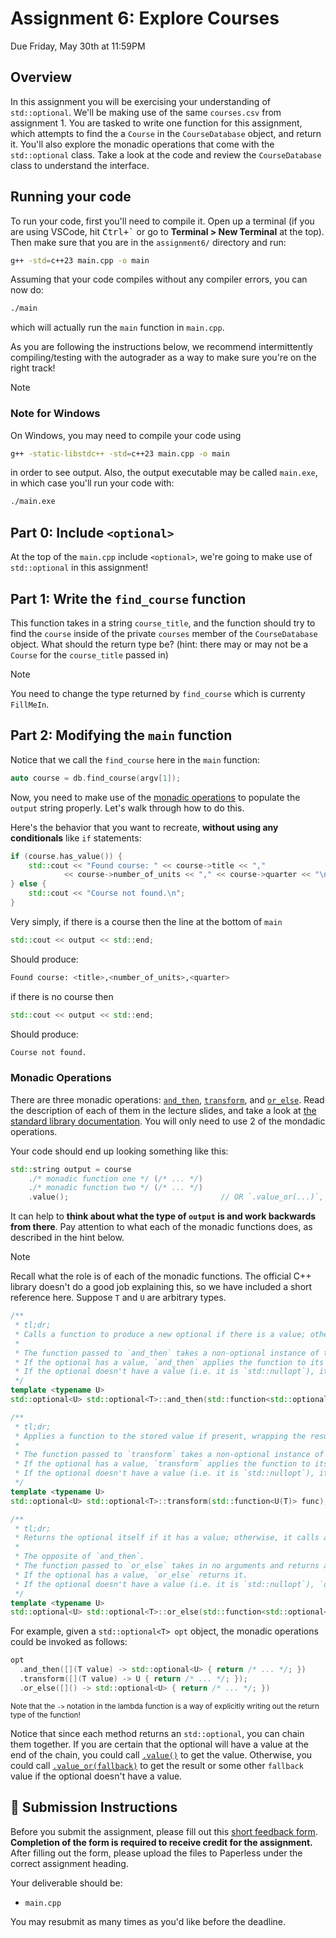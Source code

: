 # Assignment 6: Explore Courses

Due Friday, May 30th at 11:59PM

## Overview

In this assignment you will be exercising your understanding of `std::optional`. We'll be making use of the same `courses.csv` from assignment 1. You are tasked to write one function for this assignment, which attempts to find the a `Course` in the `CourseDatabase` object, and return it.
You'll also explore the monadic operations that come with the `std::optional` class. Take a look at the code and review the `CourseDatabase` class to understand the interface.

## Running your code

To run your code, first you'll need to compile it. Open up a terminal (if you are using VSCode, hit <kbd>Ctrl+\`</kbd> or go to **Terminal > New Terminal** at the top). Then make sure that you are in the `assignment6/` directory and run:

```sh
g++ -std=c++23 main.cpp -o main
```

Assuming that your code compiles without any compiler errors, you can now do:

```sh
./main
```

which will actually run the `main` function in `main.cpp`.

As you are following the instructions below, we recommend intermittently compiling/testing with the autograder as a way to make sure you're on the right track!

> [!NOTE]
>
> ### Note for Windows
>
> On Windows, you may need to compile your code using
>
> ```sh
> g++ -static-libstdc++ -std=c++23 main.cpp -o main
> ```
>
> in order to see output. Also, the output executable may be called `main.exe`, in which case you'll run your code with:
>
> ```sh
> ./main.exe
> ```

## Part 0: Include `<optional>`

At the top of the `main.cpp` include `<optional>`, we're going to make use of `std::optional` in this assignment!

## Part 1: Write the `find_course` function

This function takes in a string `course_title`, and the function should try to find the `course` inside of the private `courses` member of the `CourseDatabase` object. What should the return type be? (hint: there may or may not be a `Course` for the `course_title` passed in)

> [!NOTE]
> You need to change the type returned by `find_course` which is currenty `FillMeIn`.

## Part 2: Modifying the `main` function

Notice that we call the `find_course` here in the `main` function:

```cpp
auto course = db.find_course(argv[1]);
```

Now, you need to make use of the [monadic operations](https://en.cppreference.com/w/cpp/utility/optional) to populate the `output` string properly. Let's walk through how to do this.

Here's the behavior that you want to recreate, **without using any conditionals** like `if` statements:
```cpp
if (course.has_value()) {
    std::cout << "Found course: " << course->title << ","
            << course->number_of_units << "," << course->quarter << "\n";
} else {
    std::cout << "Course not found.\n";
}
```

Very simply, if there is a course then the line at the bottom of `main` 

```cpp
std::cout << output << std::end;
```

Should produce:
```bash
Found course: <title>,<number_of_units>,<quarter>
```

if there is no course then

```cpp
std::cout << output << std::end;
```

Should produce:
```bash
Course not found.
```

### Monadic Operations

There are three monadic operations: [`and_then`](https://en.cppreference.com/w/cpp/utility/optional/and_then), [`transform`](https://en.cppreference.com/w/cpp/utility/optional/transform), and [`or_else`](https://en.cppreference.com/w/cpp/utility/optional/or_else). Read the description of each of them in the lecture slides, and take a look at [the standard library documentation](https://en.cppreference.com/w/cpp/utility/optional). You will only need to use 2 of the mondadic operations.

Your code should end up looking something like this:

```cpp
std::string output = course
    ./* monadic function one */ (/* ... */)
    ./* monadic function two */ (/* ... */)
    .value();                                  // OR `.value_or(...)`, see below
```

It can help to **think about what the type of `output` is and work backwards from there**. Pay attention to what each of the monadic functions does, as described in the hint below.

> [!NOTE]  
> Recall what the role is of each of the monadic functions. The official C++ library doesn't do a good job explaining this, so we have included a short reference here. Suppose `T` and `U` are arbitrary types.
>
> ```cpp
> /** 
>  * tl;dr; 
>  * Calls a function to produce a new optional if there is a value; otherwise, returns nothing.
>  *
>  * The function passed to `and_then` takes a non-optional instance of type `T` and returns a `std::optional<U>`.
>  * If the optional has a value, `and_then` applies the function to its value and returns the result.
>  * If the optional doesn't have a value (i.e. it is `std::nullopt`), it returns `std::nullopt`.
>  */
> template <typename U>
> std::optional<U> std::optional<T>::and_then(std::function<std::optional<U>(T)> func);
> 
> /**
>  * tl;dr; 
>  * Applies a function to the stored value if present, wrapping the result in an optional, or returns nothing otherwise.
>  *
>  * The function passed to `transform` takes a non-optional instance of type `T` and returns a non-optional instance of type `U`.
>  * If the optional has a value, `transform` applies the function to its value and returns the result wrapped in an `std::optional<U>`.
>  * If the optional doesn't have a value (i.e. it is `std::nullopt`), it returns `std::nullopt`.
>  */
> template <typename U>
> std::optional<U> std::optional<T>::transform(std::function<U(T)> func);
> 
> /** 
>  * tl;dr; 
>  * Returns the optional itself if it has a value; otherwise, it calls a function to produce a new optional.
>  *
>  * The opposite of `and_then`.
>  * The function passed to `or_else` takes in no arguments and returns a `std::optional<U>`.
>  * If the optional has a value, `or_else` returns it.
>  * If the optional doesn't have a value (i.e. it is `std::nullopt`), `or_else invokes the function and returns the result.
>  */
> template <typename U>
> std::optional<U> std::optional<T>::or_else(std::function<std::optional<U>(T)> func);
> ```
>
> For example, given a `std::optional<T> opt` object, the monadic operations could be invoked as follows:
>
> ```cpp
> opt
>   .and_then([](T value) -> std::optional<U> { return /* ... */; })
>   .transform([](T value) -> U { return /* ... */; });
>   .or_else([]() -> std::optional<U> { return /* ... */; })
> ```
>
> <sup>Note that the `->` notation in the lambda function is a way of explicitly writing out the return type of the function!</sup>
>
> Notice that since each method returns an `std::optional`, you can chain them together. If you are certain that the optional will have a value at the end of the chain, you could call [`.value()`](https://en.cppreference.com/w/cpp/utility/optional/value) to get the value. Otherwise, you could call [`.value_or(fallback)`](https://en.cppreference.com/w/cpp/utility/optional/value_or) to get the result or some other `fallback` value if the optional doesn't have a value.



## 🚀 Submission Instructions

Before you submit the assignment, please fill out this [short feedback form](https://forms.gle/cZGTbEQ8bp8awoA3A). **Completion of the form is required to receive credit for the assignment.** After filling out the form, please upload the files to Paperless under the correct assignment heading.

Your deliverable should be:

- `main.cpp`

You may resubmit as many times as you'd like before the deadline.
